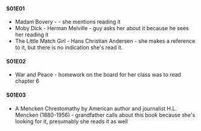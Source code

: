 #### S01E01
* Madam Bovery - - she mentions reading it
* Moby Dick - Herman Melville - guy asks her about it because he sees her reading it
* The Little Match Girl - Hans Christian Andersen - she makes a reference to it, but there is no indication she's read it.

#### S01E02
* War and Peace - homework on the board for her class was to read chapter 6


#### S01E03
 * A Mencken Chrestomathy by American author and journalist H.L. Mencken (1880-1956) - grandfather calls about this book because she's looking for it, presumably she reads it as well
